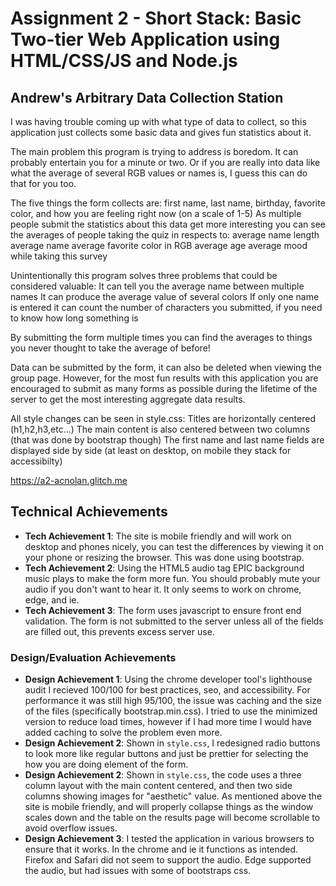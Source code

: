 Assignment 2 - Short Stack: Basic Two-tier Web Application using HTML/CSS/JS and Node.js  
===

## Andrew's Arbitrary Data Collection Station

I was having trouble coming up with what type of data to collect, so this application just collects some basic data and gives fun statistics about it.

The main problem this program is trying to address is boredom. It can probably entertain you for a minute or two.
Or if you are really into data like what the average of several RGB values or names is, I guess this can do that for you too.

The five things the form collects are: first name, last name, birthday, favorite color, and how you are feeling right now (on a scale of 1-5)
As multiple people submit the statistics about this data get more interesting
you can see the averages of people taking the quiz in respects to:
   average name length
   average name
   average favorite color in RGB
   average age
   average mood while taking this survey
   
Unintentionally this program solves three problems that could be considered valuable:
   It can tell you the average name between multiple names
   It can produce the average value of several colors
   If only one name is entered it can count the number of characters you submitted, if you need to know how long something is
   
By submitting the form multiple times you can find the averages to things you never thought to take the average of before!


Data can be submitted by the form, it can also be deleted when viewing the group page. However, for the most
fun results with this application you are encouraged to submit as many forms as possible during the lifetime
of the server to get the most interesting aggregate data results.

All style changes can be seen in style.css:
     Titles are horizontally centered (h1,h2,h3,etc...)
     The main content is also centered between two columns (that was done by bootstrap though)
     The first name and last name fields are displayed side by side (at least on desktop, on mobile they stack for accessibilty)
     
   

https://a2-acnolan.glitch.me

## Technical Achievements
- **Tech Achievement 1**: The site is mobile friendly and will work on desktop and phones nicely, you can test 
                          the differences by viewing it on your phone or resizing the browser. This was done
                          using bootstrap.
- **Tech Achievement 2**: Using the HTML5 audio tag EPIC background music plays to make the form more fun.
                          You should probably mute your audio if you don't want to hear it. It only
                          seems to work on chrome, edge, and ie.
- **Tech Achievement 3**: The form uses javascript to ensure front end validation. The form is not submitted
                          to the server unless all of the fields are filled out, this prevents excess
                          server use.
                          
### Design/Evaluation Achievements
- **Design Achievement 1**: Using the chrome developer tool's lighthouse audit I recieved 100/100
                            for best practices, seo, and accessibility. For performance it was still
                            high 95/100, the issue was caching and the size of the files (specifically
                            bootstrap.min.css). I tried to use the minimized version to reduce load
                            times, however if I had more time I would have added caching to solve
                            the problem even more.
- **Design Achievement 2**: Shown in `style.css`, I redesigned radio buttons to look more like
                            regular buttons and just be prettier for selecting the how you
                            are doing element of the form.
- **Design Achievement 2**: Shown in `style.css`, the code uses a three column layout with the main
                            content centered, and then two side columns showing images for
                            "aesthetic" value. As mentioned above the site is mobile friendly,
                            and will properly collapse things as the window scales down and the 
                            table on the results page will become scrollable to avoid overflow issues.
- **Design Achievement 3**: I tested the application in various browsers to ensure that it works.
                            In the chrome and ie it functions as intended. Firefox and Safari did
                            not seem to support the audio. Edge supported the audio, but had issues
                            with some of bootstraps css.
